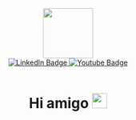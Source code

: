 <div id="header" align="center">
  <img src="https://media.giphy.com/media/smGCEo5zsAXtK4bqAT/giphy.gif" width="100"/>
</div>
<div id="badges" align="center">
  <a href="your-linkedin-URL">
    <img src="https://img.shields.io/badge/LinkedIn-blue?style=for-the-badge&logo=linkedin&logoColor=white" alt="LinkedIn Badge"/>
  </a>
  <a href="your-youtube-URL">
    <img src="https://img.shields.io/badge/YouTube-red?style=for-the-badge&logo=youtube&logoColor=white" alt="Youtube Badge"/>
  </a>
</div>
<p id="badges" align="center">
<img src="https://komarev.com/ghpvc/?username=timir4ik&style=flat-square&color=blue" alt=""/>
</p>
<h1 align="center">
  Hi amigo
  <img src="https://media.giphy.com/media/hvRJCLFzcasrR4ia7z/giphy.gif" width="30px"/>
</h1>
